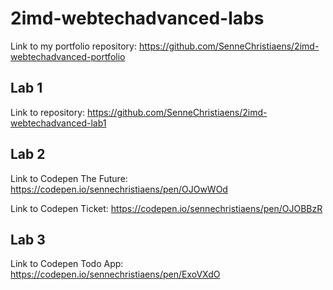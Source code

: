 # 2imd-webtechadvanced-labs

Link to my portfolio repository: https://github.com/SenneChristiaens/2imd-webtechadvanced-portfolio

## Lab 1

Link to repository: https://github.com/SenneChristiaens/2imd-webtechadvanced-lab1


## Lab 2

Link to Codepen The Future: https://codepen.io/sennechristiaens/pen/OJOwWOd

Link to Codepen Ticket: https://codepen.io/sennechristiaens/pen/OJOBBzR

## Lab 3

Link to Codepen Todo App: https://codepen.io/sennechristiaens/pen/ExoVXdO
